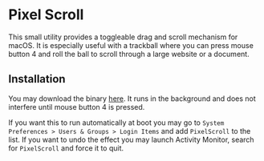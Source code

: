 # Pixel Scroll

This small utility provides a toggleable drag and scroll mechanism for
macOS. It is especially useful with a trackball where you can press mouse
button 4 and roll the ball to scroll through a large website or a document.

## Installation

You may download the binary
[here](https://github.com/emreyolcu/pixel-scroll/releases/download/v0.1.0/PixelScroll.zip). It
runs in the background and does not interfere until mouse button 4 is pressed.

If you want this to run automatically at boot you may go to `System Preferences > Users & Groups > Login Items`
and add `PixelScroll` to the list. If you want
to undo the effect you may launch Activity Monitor, search for `PixelScroll`
and force it to quit.
